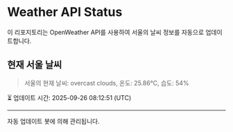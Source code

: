 
# Weather API Status

이 리포지토리는 OpenWeather API를 사용하여 서울의 날씨 정보를 자동으로 업데이트합니다.

## 현재 서울 날씨
> 서울의 현재 날씨: overcast clouds, 온도: 25.86°C, 습도: 54%

⏳ 업데이트 시간: 2025-09-26 08:12:51 (UTC)

---
자동 업데이트 봇에 의해 관리됩니다.
